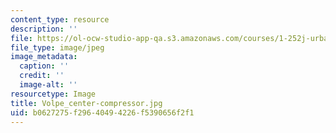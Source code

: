```yaml
---
content_type: resource
description: ''
file: https://ol-ocw-studio-app-qa.s3.amazonaws.com/courses/1-252j-urban-transportation-planning-fall-2016/b0627275f29640494226f5390656f2f1_Volpe_center-compressor.jpg
file_type: image/jpeg
image_metadata:
  caption: ''
  credit: ''
  image-alt: ''
resourcetype: Image
title: Volpe_center-compressor.jpg
uid: b0627275-f296-4049-4226-f5390656f2f1
---
```

